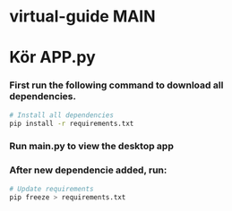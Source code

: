 # virtual-guide MAIN

# Kör APP.py

### First run the following command to download all dependencies. 
``` bash
# Install all dependencies
pip install -r requirements.txt
```
### Run main.py to view the desktop app

### After new dependencie added, run: 
``` bash
# Update requirements
pip freeze > requirements.txt
```
